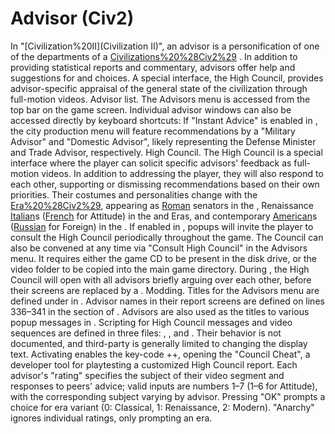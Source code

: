 # Advisor (Civ2)

In "[Civilization%20II](Civilization II)", an advisor is a personification of one of the departments of a [Civilizations%20%28Civ2%29](civilization's) . In addition to providing statistical reports and commentary, advisors offer help and suggestions for and choices. A special interface, the High Council, provides advisor-specific appraisal of the general state of the civilization through full-motion videos.
Advisor list.
The Advisors menu is accessed from the top bar on the game screen. Individual advisor windows can also be accessed directly by keyboard shortcuts:
If "Instant Advice" is enabled in , the city production menu will feature recommendations by a "Military Advisor" and "Domestic Advisor", likely representing the Defense Minister and Trade Advisor, respectively.
High Council.
The High Council is a special interface where the player can solicit specific advisors' feedback as full-motion videos. In addition to addressing the player, they will also respond to each other, supporting or dismissing recommendations based on their own priorities. Their costumes and personalities change with the [Era%20%28Civ2%29](eras), appearing as [Roman](Roman) senators in the , Renaissance [Italian](Italian)s ([French](French) for Attitude) in the and Eras, and contemporary [American](American)s ([Russian](Russian) for Foreign) in the .
If enabled in , popups will invite the player to consult the High Council periodically throughout the game. The Council can also be convened at any time via "Consult High Council" in the Advisors menu. It requires either the game CD to be present in the disk drive, or the video folder to be copied into the main game directory.
During , the High Council will open with all advisors briefly arguing over each other, before their screens are replaced by a .
Modding.
Titles for the Advisors menu are defined under in . Advisor names in their report screens are defined on lines 336–341 in the section of . Advisors are also used as the titles to various popup messages in .
Scripting for High Council messages and video sequences are defined in three files: , , and . Their behavior is not documented, and third-party is generally limited to changing the display text.
Activating enables the key-code ++, opening the "Council Cheat", a developer tool for playtesting a customized High Council report. Each advisor's "rating" specifies the subject of their video segment and responses to peers' advice; valid inputs are numbers 1–7 (1–6 for Attitude), with the corresponding subject varying by advisor. Pressing "OK" prompts a choice for era variant (0: Classical, 1: Renaissance, 2: Modern). "Anarchy" ignores individual ratings, only prompting an era.